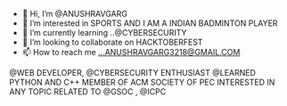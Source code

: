 - 👋 Hi, I’m @ANUSHRAVGARG
- 👀 I’m interested in SPORTS AND I AM A INDIAN BADMINTON PLAYER
- 🌱 I’m currently learning ..@CYBERSECURITY
- 💞️ I’m looking to collaborate on HACKTOBERFEST  
- 📫 How to reach me ...ANUSHRAVGARG3218@GMAIL.COM

<!---@WEB DEVELOPER, @CYBERSECURITY ENTHUSIAST @LEARNED PYTHON AND C++
ANUSHRAVGARG/ANUSHRAVGARG is a ✨ special ✨ repository because its `README.md` (this file) appears on your GitHub profile.
You can click the Preview link to take a look at your changes.
--->


@WEB DEVELOPER, @CYBERSECURITY ENTHUSIAST @LEARNED PYTHON AND C++
MEMBER OF ACM SOCIETY OF PEC 
INTERESTED IN ANY TOPIC RELATED TO @GSOC , @ICPC
